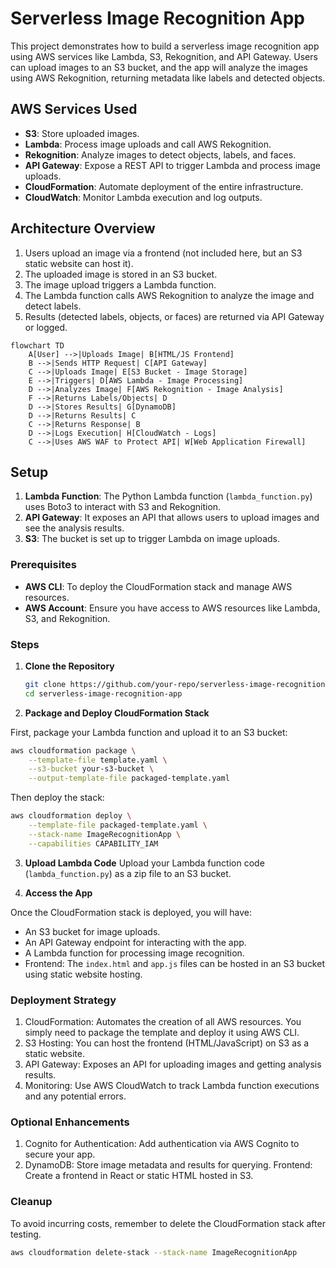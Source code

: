 # Serverless Image Recognition App

This project demonstrates how to build a serverless image recognition app using AWS services like Lambda, S3, Rekognition, and API Gateway. Users can upload images to an S3 bucket, and the app will analyze the images using AWS Rekognition, returning metadata like labels and detected objects.

## AWS Services Used

- **S3**: Store uploaded images.
- **Lambda**: Process image uploads and call AWS Rekognition.
- **Rekognition**: Analyze images to detect objects, labels, and faces.
- **API Gateway**: Expose a REST API to trigger Lambda and process image uploads.
- **CloudFormation**: Automate deployment of the entire infrastructure.
- **CloudWatch**: Monitor Lambda execution and log outputs.

## Architecture Overview

1. Users upload an image via a frontend (not included here, but an S3 static website can host it).
2. The uploaded image is stored in an S3 bucket.
3. The image upload triggers a Lambda function.
4. The Lambda function calls AWS Rekognition to analyze the image and detect labels.
5. Results (detected labels, objects, or faces) are returned via API Gateway or logged.

```mermaid
flowchart TD
    A[User] -->|Uploads Image| B[HTML/JS Frontend]
    B -->|Sends HTTP Request| C[API Gateway]
    C -->|Uploads Image| E[S3 Bucket - Image Storage]
    E -->|Triggers| D[AWS Lambda - Image Processing]
    D -->|Analyzes Image| F[AWS Rekognition - Image Analysis]
    F -->|Returns Labels/Objects| D
    D -->|Stores Results| G[DynamoDB]
    D -->|Returns Results| C
    C -->|Returns Response| B
    D -->|Logs Execution| H[CloudWatch - Logs]
    C -->|Uses AWS WAF to Protect API| W[Web Application Firewall]
```

## Setup

1. **Lambda Function**: The Python Lambda function (`lambda_function.py`) uses Boto3 to interact with S3 and Rekognition.
2. **API Gateway**: It exposes an API that allows users to upload images and see the analysis results.
3. **S3**: The bucket is set up to trigger Lambda on image uploads.

### Prerequisites

- **AWS CLI**: To deploy the CloudFormation stack and manage AWS resources.
- **AWS Account**: Ensure you have access to AWS resources like Lambda, S3, and Rekognition.

### Steps

1. **Clone the Repository**

   ```bash
   git clone https://github.com/your-repo/serverless-image-recognition-app.git
   cd serverless-image-recognition-app

2. **Package and Deploy CloudFormation Stack**

First, package your Lambda function and upload it to an S3 bucket:

```bash
aws cloudformation package \
    --template-file template.yaml \
    --s3-bucket your-s3-bucket \
    --output-template-file packaged-template.yaml
```
Then deploy the stack:

```bash
aws cloudformation deploy \
    --template-file packaged-template.yaml \
    --stack-name ImageRecognitionApp \
    --capabilities CAPABILITY_IAM
```

3. **Upload Lambda Code**
Upload your Lambda function code (`lambda_function.py`) as a zip file to an S3 bucket.

4. **Access the App**

Once the CloudFormation stack is deployed, you will have:

- An S3 bucket for image uploads.
- An API Gateway endpoint for interacting with the app.
- A Lambda function for processing image recognition.
- Frontend: The `index.html` and `app.js` files can be hosted in an S3 bucket using static website hosting.

### Deployment Strategy
1. CloudFormation: Automates the creation of all AWS resources. You simply need to package the template and deploy it using AWS CLI.
2. S3 Hosting: You can host the frontend (HTML/JavaScript) on S3 as a static website.
3. API Gateway: Exposes an API for uploading images and getting analysis results.
4. Monitoring: Use AWS CloudWatch to track Lambda function executions and any potential errors.

### Optional Enhancements
1. Cognito for Authentication: Add authentication via AWS Cognito to secure your app.
2. DynamoDB: Store image metadata and results for querying.
Frontend: Create a frontend in React or static HTML hosted in S3.

### Cleanup
To avoid incurring costs, remember to delete the CloudFormation stack after testing.

```bash
aws cloudformation delete-stack --stack-name ImageRecognitionApp
```
